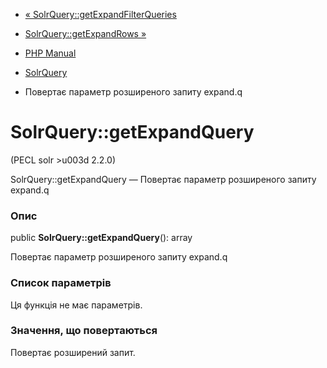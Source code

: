 - [«
SolrQuery::getExpandFilterQueries](solrquery.getexpandfilterqueries.md)
- [SolrQuery::getExpandRows »](solrquery.getexpandrows.md)

- [PHP Manual](index.md)
- [SolrQuery](class.solrquery.md)
- Повертає параметр розширеного запиту expand.q

# SolrQuery::getExpandQuery

(PECL solr \>u003d 2.2.0)

SolrQuery::getExpandQuery — Повертає параметр розширеного запиту
expand.q

### Опис

public **SolrQuery::getExpandQuery**(): array

Повертає параметр розширеного запиту expand.q

### Список параметрів

Ця функція не має параметрів.

### Значення, що повертаються

Повертає розширений запит.
